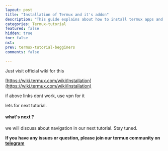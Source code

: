 ```yaml
---
layout: post
title: "Installation of Termux and it's addon"
description: "This guide explains about how to install termux apps and its addon lime termux api without any errors and tell that what are sources of errors while installing termux apps"
categories: Termux-tutorial
featured: false
hidden: true
toc: false
nxt:
prev: termux-tutorial-begginers
comments: false

---
```


Just visit official wiki for this 

[https://wiki.termux.com/wiki/Installation](https://wiki.termux.com/wiki/Installation)

if above links dont work, use vpn for it

lets for next tutorial.
#### what's next ?
we will discuss about  navigation in our next tutorial. Stay tuned.

**If you have any issues or question, please join our termux community on [telegram](https://telegram.me/hinduxsite)**







